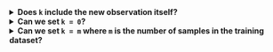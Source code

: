 <details>
<summary><b>Does <code>k</code> include the new observation itself?</b></summary>

<br>
Nope. The `k` hyperparameter refers purely to the number of *closest* samples from your dataset you want to compare with. Your new observation is not treated as one sample out of `k`. 
</details>

<details>
<summary><b>Can we set <code>k = 0</code>?</b></summary>

<br>
Nope. A k-NN first calculates distance between the new observation and the `m` training points. Next, it finds the `k` closest points to the new observation and classifies it as the majority class within the top `k` points. If `k = 0`, you're basically ignoring and neglecting the dataset completely. You can't even classify the new observation because we aren't able to get a majority of anything – you can't get the labels of `0` closest points. It's a bit absurd and destroys the purpose of using a comparison-based `k-NN` model.
<br><br>
Empirically, `k` values of 3, 5, and 7 are used. This gives some leeway to generalise without overfitting or underfitting. Though, depending on the specific context, you may have to change that. Always test your `k` models in practice such that it gives the best performance on the testing dataset.
</details>

<details>
<summary><b>Can we set <code>k = m</code> where <code>m</code> is the number of samples in the training dataset?</b></summary>

<br>
Nope. Then that just considers all the points as the closest and considers the majority of your dataset's sample labels. For example, if your dataset has 20 `yes` labels and 50 `no` labels, and if we set `k = m`, this is what happens:
<br><br>

1. You calculate the distance between new observation and all `m` training points
2. You consider the labels of all `m` training points
3. By sheer counting, there are *way more* `no` points than `yes` points
4. Your new observation will be classified as `no` even though it could have been `yes`

<br><br>
Why? By simple majority voting, of course.
<br><br>
This situation is called **Class Imbalance** and is covered in this module.
</details>